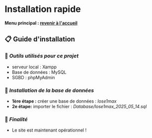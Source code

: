 # Installation rapide

**Menu principal : [revenir à l'accueil](../../README.md)**

## 📋 **Guide d'installation**

### 🚀 *Outils utilisés pour ce projet*

- serveur local : Xampp
- Base de données : MySQL
- SGBD : phpMyAdmin


### 🚀 *Installation de la base de données*

- **1ère étape :** créer une base de données : _lose1max_
- **2e étape:** importer le fichier : _Database/lose1max_2025_05_14.sql_

### 🚀 *Finalité*

- Le site est maintenant opérationnel !